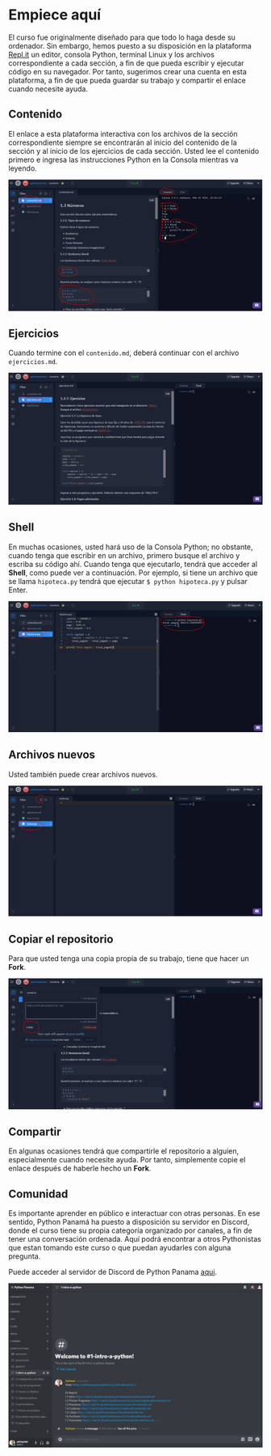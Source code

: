 # Empiece aquí

El curso fue originalmente diseñado para que todo lo haga desde su ordenador. Sin embargo, hemos puesto a su disposición en la plataforma [Repl.it](https://repl.it/) un editor, consola Python, terminal Linux y los archivos correspondiente a cada sección, a fin de que pueda escribir y ejecutar código en su navegador. Por tanto, sugerimos crear una cuenta en esta plataforma, a fin de que pueda guardar su trabajo y compartir el enlace cuando necesite ayuda.

## Contenido

El enlace a esta plataforma interactiva con los archivos de la sección correspondiente siempre se encontrarán al inicio del contenido de la sección y al inicio de los ejercicios de cada sección. Usted lee el contenido primero e ingresa las instrucciones Python en la Consola mientras va leyendo.

![1](img/1.png)

## Ejercicios

Cuando termine con el `contenido.md`, deberá continuar con el archivo `ejercicios.md`.

![2](img/2.png)

## Shell
En muchas ocasiones, usted hará uso de la Consola Python; no obstante, cuando tenga que escribir en un archivo, primero busque el archivo y escriba su código ahí. Cuando tenga que ejecutarlo, tendrá que acceder al **Shell**, como puede ver a continuación. Por ejemplo, si tiene un archivo que se llama `hipoteca.py` tendrá que ejecutar `$ python hipoteca.py` y pulsar Enter.

![3](img/3.png)

## Archivos nuevos

Usted también puede crear archivos nuevos.

![4](img/4.png)

## Copiar el repositorio

Para que usted tenga una copia propia de su trabajo, tiene que hacer un **Fork**.

![5](img/5.png)

## Compartir

En algunas ocasiones tendrá que compartirle el repositorio a alguien, especialmente cuando necesite ayuda. Por tanto, simplemente copie el enlace después de haberle hecho un **Fork**.

## Comunidad

Es importante aprender en público e interactuar con otras personas. En ese sentido, Python Panamá ha puesto a disposición su servidor en Discord, donde el curso tiene su propia categoría organizado por canales, a fin de tener una conversación ordenada. Aquí podrá encontrar a otros Pythonistas que estan tomando este curso o que puedan ayudarles con alguna pregunta.

Puede acceder al servidor de Discord de Python Panama [aqui](https://discord.gg/pR4Qkusugs).

![discord2](img/discord2.png)